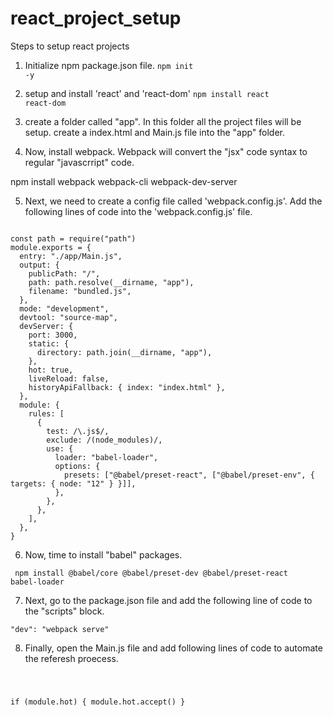 # react_project_setup
Steps to setup react projects

1. Initialize npm package.json file.
<code>npm init -y</code>

2. setup and install 'react' and 'react-dom'
<code>npm install react react-dom</code>

3. create a folder called "app". In this folder all the project files will be setup. create a index.html and Main.js file into the "app" folder.
4. Now, install webpack. Webpack will convert the "jsx" code syntax to regular "javascrript" code.

npm install webpack webpack-cli webpack-dev-server

5. Next, we need to create a config file called 'webpack.config.js'. Add the following lines of code into the 'webpack.config.js' file.

<pre><code>
const path = require("path")
module.exports = {
  entry: "./app/Main.js",
  output: {
    publicPath: "/",
    path: path.resolve(__dirname, "app"),
    filename: "bundled.js",
  },
  mode: "development",
  devtool: "source-map",
  devServer: {
    port: 3000,
    static: {
      directory: path.join(__dirname, "app"),
    },
    hot: true,
    liveReload: false,
    historyApiFallback: { index: "index.html" },
  },
  module: {
    rules: [
      {
        test: /\.js$/,
        exclude: /(node_modules)/,
        use: {
          loader: "babel-loader",
          options: {
            presets: ["@babel/preset-react", ["@babel/preset-env", { targets: { node: "12" } }]],
          },
        },
      },
    ],
  },
}
</code></pre>

6. Now, time to install "babel" packages. 

<code> npm install @babel/core @babel/preset-dev @babel/preset-react babel-loader </code>

7. Next, go to the package.json file and add the following line of code to the "scripts" block.

<code>"dev": "webpack serve"</code>
  
8. Finally, open the Main.js file and add following lines of code to automate the referesh proecess.
  
<code>
  
if (module.hot) {
  module.hot.accept()
}

</code>
